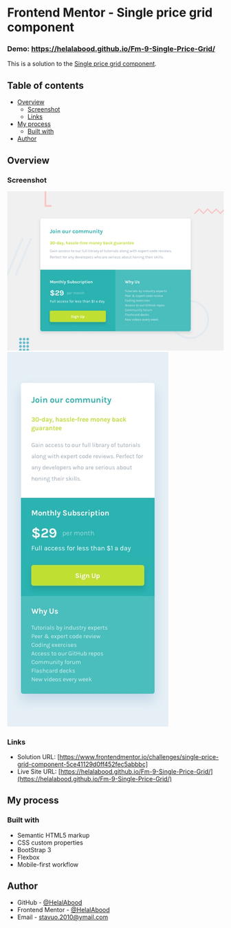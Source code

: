 # Frontend Mentor - Single price grid component

### Demo: https://helalabood.github.io/Fm-9-Single-Price-Grid/



This is a solution to the [Single price grid component](https://www.frontendmentor.io/challenges/single-price-grid-component-5ce41129d0ff452fec5abbbc).

## Table of contents

- [Overview](#overview)
  - [Screenshot](#screenshot)
  - [Links](#links)
- [My process](#my-process)
  - [Built with](#built-with)
- [Author](#author)

## Overview

### Screenshot

![Desktop](./screenshot.jpg)
![Mobile](./mobile-design.jpg)


### Links

- Solution URL: [https://www.frontendmentor.io/challenges/single-price-grid-component-5ce41129d0ff452fec5abbbc]
- Live Site URL: [https://helalabood.github.io/Fm-9-Single-Price-Grid/](https://helalabood.github.io/Fm-9-Single-Price-Grid/)

## My process

### Built with

- Semantic HTML5 markup
- CSS custom properties
- BootStrap 3
- Flexbox
- Mobile-first workflow

## Author

- GitHub - [@HelalAbood](https://github.com/HelalAbood)
- Frontend Mentor - [@HelalAbood](https://www.frontendmentor.io/profile/HelalAbood)
- Email - stavuo.2010@ymail.com